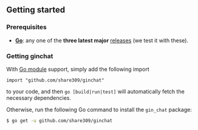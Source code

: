 ## Getting started

### Prerequisites

- **[Go](https://go.dev/)**: any one of the **three latest major** [releases](https://go.dev/doc/devel/release) (we test it with these).

### Getting ginchat

With [Go module](https://github.com/golang/go/wiki/Modules) support, simply add the following import

```
import "github.com/share309/ginchat"
```

to your code, and then `go [build|run|test]` will automatically fetch the necessary dependencies.

Otherwise, run the following Go command to install the `gin_chat` package:

```sh
$ go get -u github.com/share309/ginchat
```